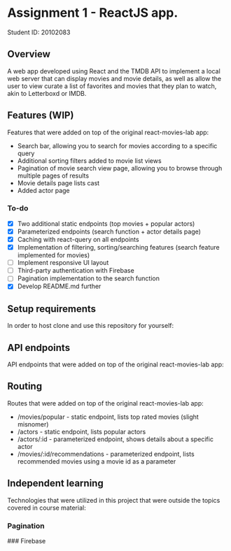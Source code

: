 # Assignment 1 - ReactJS app.

Student ID: 20102083

## Overview

A web app developed using React and the TMDB API to implement a local web server that can display movies and movie details, as well as allow the user to view curate a list of favorites and movies that they plan to watch, akin to Letterboxd or IMDB.

## Features (WIP)
Features that were added on top of the original react-movies-lab app:
- Search bar, allowing you to search for movies according to a specific query
- Additional sorting filters added to movie list views
- Pagination of movie search view page, allowing you to browse through multiple pages of results
- Movie details page lists cast
- Added actor page
### To-do
- [x] Two additional static endpoints (top movies + popular actors)
- [x] Parameterized endpoints (search function + actor details page)
- [x] Caching with react-query on all endpoints
- [x] Implementation of filtering, sorting/searching features (search feature implemented for movies)
- [ ] Implement responsive UI layout
- [ ] Third-party authentication with Firebase
- [ ] Pagination implementation to the search function
- [x] Develop README.md further 

## Setup requirements
In order to host clone and use this repository for yourself:

## API endpoints
API endpoints that were added on top of the original react-movies-lab app:

## Routing
Routes that were added on top of the original react-movies-lab app:

- /movies/popular - static endpoint, lists top rated movies (slight misnomer)
- /actors - static endpoint, lists popular actors
- /actors/:id - parameterized endpoint, shows details about a specific actor
- /movies/:id/recommendations - parameterized endpoint, lists recommended movies using a movie id as a parameter

## Independent learning
Technologies that were utilized in this project that were outside the topics covered in course material:

### Pagination 

### Firebase
